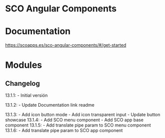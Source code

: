 # SCO Angular Components

# Documentation
https://scoapps.es/sco-angular-components/#/get-started

# Modules


## Changelog
13.1.1:
    - Initial versión

13.1.2:
    - Update Documentation link readme

13.1.3:
    - Add icon button mode
    - Add icon transparent input
    - Update button showcase
13.1.4:
    - Add SCO menu component
    - Add SCO app base component
13.1.5:
    - Add translate pipe param to SCO menu component
13.1.6:
    - Add translate pipe param to SCO app component
